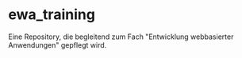 # ewa_training
Eine Repository, die begleitend zum Fach "Entwicklung webbasierter Anwendungen" gepflegt wird.
